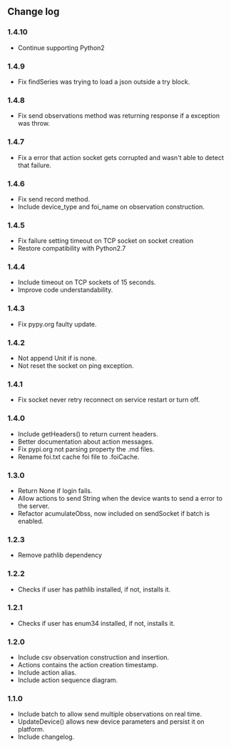 ## Change log

### 1.4.10
* Continue supporting Python2

### 1.4.9
* Fix findSeries was trying to load a json outside a try block.

### 1.4.8
* Fix send observations method was returning response if a exception was throw.

### 1.4.7
* Fix a error that action socket gets corrupted and wasn't able to detect that failure.

### 1.4.6
* Fix send record method.
* Include device_type and foi_name on observation construction.

### 1.4.5
* Fix failure setting timeout on TCP socket on socket creation
* Restore compatibility with Python2.7

### 1.4.4
* Include timeout on TCP sockets of 15 seconds.
* Improve code understandability.

### 1.4.3
* Fix pypy.org faulty update.

### 1.4.2
* Not append Unit if is none.
* Not reset the socket on ping exception.


### 1.4.1
* Fix socket never retry reconnect on service restart or turn off.


### 1.4.0
* Include getHeaders() to return current headers.
* Better documentation about action messages.
* Fix pypi.org not parsing property the .md files.
* Rename foi.txt cache foi file to .foiCache.


### 1.3.0
* Return None if login fails.  
* Allow actions to send String when the device wants to send a error to the server.  
* Refactor acumulateObss, now included on sendSocket if batch is enabled.  

### 1.2.3
* Remove pathlib dependency

### 1.2.2
* Checks if user has pathlib installed, if not, installs it.

### 1.2.1
* Checks if user has enum34 installed, if not, installs it.

### 1.2.0
* Include csv observation construction and insertion.
* Actions contains the action creation timestamp.
* Include action alias.
* Include action sequence diagram.

### 1.1.0
* Include batch to allow send multiple observations on real time.
* UpdateDevice() allows new device parameters and persist it on platform.
* Include changelog.